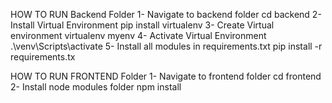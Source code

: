HOW TO RUN Backend Folder
1- Navigate to backend folder
cd backend
2- Install Virtual Environment
pip install virtualenv
3- Create Virtual environment
virtualenv myenv
4- Activate Virtual Environment
.\venv\Scripts\activate
5- Install all modules in requirements.txt
pip install -r requirements.tx

HOW TO RUN FRONTEND Folder
1- Navigate to frontend folder
cd frontend
2- Install node modules folder
npm install
